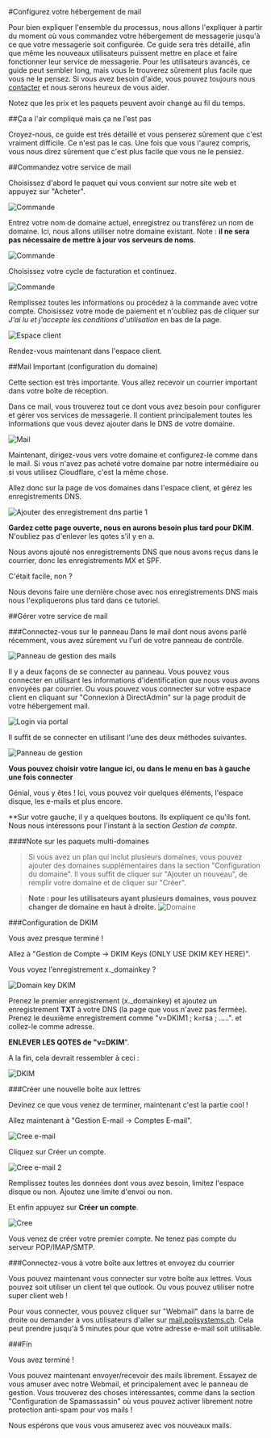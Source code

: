 #Configurez votre hébergement de mail

Pour bien expliquer l'ensemble du processus, nous allons l'expliquer à partir du moment où vous commandez votre hébergement de messagerie jusqu'à ce que votre messagerie soit configurée.
Ce guide sera très détaillé, afin que même les nouveaux utilisateurs puissent mettre en place et faire fonctionner leur service de messagerie.
Pour les utilisateurs avancés, ce guide peut sembler long, mais vous le trouverez sûrement plus facile que vous ne le pensez.
Si vous avez besoin d'aide, vous pouvez toujours nous [contacter](https://polisystems.ch/manager/submitticket.php) et nous serons heureux de vous aider.

Notez que les prix et les paquets peuvent avoir changé au fil du temps.

##Ça a l'air compliqué mais ça ne l'est pas

Croyez-nous, ce guide est très détaillé et vous penserez sûrement que c'est vraiment difficile.
Ce n'est pas le cas. Une fois que vous l'aurez compris, vous nous direz sûrement que c'est plus facile que vous ne le pensiez.

##Commandez votre service de mail

Choisissez d'abord le paquet qui vous convient sur notre site web et appuyez sur "Acheter".

![Commande](https://i.imgur.com/HCu8P6o.png)

Entrez votre nom de domaine actuel, enregistrez ou transférez un nom de domaine.
Ici, nous allons utiliser notre domaine existant.
Note : **il ne sera pas nécessaire de mettre à jour vos serveurs de noms**.

![Commande](https://i.imgur.com/FKJOkjq.png)

Choisissez votre cycle de facturation et continuez.

![Commande](https://i.imgur.com/vLypOhZ.png)

Remplissez toutes les informations ou procédez à la commande avec votre compte.
Choisissez votre mode de paiement et n'oubliez pas de cliquer sur *J'ai lu et j'accepte les conditions d'utilisation* en bas de la page.

![Espace client](https://i.imgur.com/bLH00pv.png)

Rendez-vous maintenant dans l'espace client.

##Mail Important (configuration du domaine)

Cette section est très importante.
Vous allez recevoir un courrier important dans votre boîte de réception.

Dans ce mail, vous trouverez tout ce dont vous avez besoin pour configurer et gérer vos services de messagerie.
Il contient principalement toutes les informations que vous devez ajouter dans le DNS de votre domaine.

![Mail](https://i.imgur.com/YU9PDO9.png)

Maintenant, dirigez-vous vers votre domaine et configurez-le comme dans le mail.
Si vous n'avez pas acheté votre domaine par notre intermédiaire ou si vous utilisez Cloudflare, c'est la même chose.

Allez donc sur la page de vos domaines dans l'espace client, et gérez les enregistrements DNS.

![Ajouter des enregistrement dns partie 1](https://i.imgur.com/JZMbPXY.png)

**Gardez cette page ouverte, nous en aurons besoin plus tard pour DKIM**.
N'oubliez pas d'enlever les qotes s'il y en a.

Nous avons ajouté nos enregistrements DNS que nous avons reçus dans le courrier, donc les enregistrements MX et SPF.

C'était facile, non ?

Nous devons faire une dernière chose avec nos enregistrements DNS mais nous l'expliquerons plus tard dans ce tutoriel.

##Gérer votre service de mail

###Connectez-vous sur le panneau
Dans le mail dont nous avons parlé récemment, vous avez sûrement vu l'url de votre panneau de contrôle.

![Panneau de gestion des mails](https://i.imgur.com/MkX2H41.png)

Il y a deux façons de se connecter au panneau.
Vous pouvez vous connecter en utilisant les informations d'identification que nous vous avons envoyées par courrier.
Ou vous pouvez vous connecter sur votre espace client en cliquant sur "Connexion à DirectAdmin" sur la page produit de votre hébergement mail.

![Login via portal](https://i.imgur.com/9OQhHqe.png)

Il suffit de se connecter en utilisant l'une des deux méthodes suivantes.

![Panneau de gestion](https://i.imgur.com/ZC4ZZeD.png)

**Vous pouvez choisir votre langue ici, ou dans le menu en bas à gauche une fois connecter**

Génial, vous y êtes !
Ici, vous pouvez voir quelques éléments, l'espace disque, les e-mails et plus encore.

**Sur votre gauche, il y a quelques boutons. Ils expliquent ce qu'ils font.
Nous nous intéressons pour l'instant à la section *Gestion de compte*.

####Note sur les paquets multi-domaines

>Si vous avez un plan qui inclut plusieurs domaines, vous pouvez ajouter des domaines supplémentaires dans la section "Configuration du domaine".
>Il vous suffit de cliquer sur "Ajouter un nouveau", de remplir votre domaine et de cliquer sur "Créer".

>**Note : pour les utilisateurs ayant plusieurs domaines, vous pouvez changer de domaine en haut à droite.**
![Domaine](https://i.imgur.com/2CqsyzN.png)

###Configuration de DKIM

Vous avez presque terminé !

Allez à "Gestion de Compte -> DKIM Keys (ONLY USE DKIM KEY HERE)".

Vous voyez l'enregistrement x._domainkey ?

![Domain key DKIM](https://i.imgur.com/28PKrPD.png)

Prenez le premier enregistrement (x._domainkey) et ajoutez un enregistrement **TXT** à votre DNS (la page que vous n'avez pas fermée).
Prenez le deuxième enregistrement comme "v=DKIM1 ; k=rsa ; .....".
et collez-le comme adresse.

**ENLEVER LES QOTES de "v=DKIM**".

A la fin, cela devrait ressembler à ceci :

![DKIM](https://i.imgur.com/Cob5D25.png)


###Créer une nouvelle boîte aux lettres

Devinez ce que vous venez de terminer, maintenant c'est la partie cool !

Allez maintenant à "Gestion E-mail -> Comptes E-mail".

![Cree e-mail](https://i.imgur.com/Zb3Dlqd.png)

Cliquez sur Créer un compte.

![Cree e-mail 2](https://i.imgur.com/HP1ulaX.png)

Remplissez toutes les données dont vous avez besoin, limitez l'espace disque ou non. Ajoutez une limite d'envoi ou non.

Et enfin appuyez sur **Créer un compte**.

![Cree](https://i.imgur.com/ibKu9wl.png)

Vous venez de créer votre premier compte.
Ne tenez pas compte du serveur POP/IMAP/SMTP.

###Connectez-vous à votre boîte aux lettres et envoyez du courrier

Vous pouvez maintenant vous connecter sur votre boîte aux lettres.
Vous pouvez soit utiliser un client tel que outlook.
Ou vous pouvez utiliser notre super client web !

Pour vous connecter, vous pouvez cliquer sur "Webmail" dans la barre de droite ou demander à vos utilisateurs d'aller sur [mail.polisystems.ch](https://mail.polisystems.ch/).
Cela peut prendre jusqu'à 5 minutes pour que votre adresse e-mail soit utilisable.

###Fin

Vous avez terminé !

Vous pouvez maintenant envoyer/recevoir des mails librement.
Essayez de vous amuser avec notre Webmail, et principalement avec le panneau de gestion.
Vous trouverez des choses intéressantes, comme dans la section "Configuration de Spamassassin" où vous pouvez activer librement notre protection anti-spam pour vos mails !

Nous espérons que vous vous amuserez avec vos nouveaux mails.


